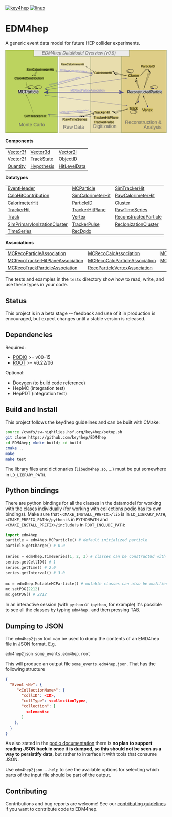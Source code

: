  
[![key4hep](https://github.com/key4hep/EDM4hep/workflows/key4hep_linux/badge.svg)](https://github.com/key4hep/EDM4hep/actions/workflows/key4hep_linux.yml)
[![linux](https://github.com/key4hep/EDM4hep/actions/workflows/lcg_linux_with_podio.yml/badge.svg)](https://github.com/key4hep/EDM4hep/actions/workflows/lcg_linux_with_podio.yml)
# EDM4hep


A generic event data model for future HEP collider experiments.

![](doc/edm4hep_diagram.svg)

**Components**

| | | |
|-|-|-|
| [Vector3f](https://github.com/key4hep/EDM4hep/blob/master/edm4hep.yaml#L11) | [Vector3d](https://github.com/key4hep/EDM4hep/blob/master/edm4hep.yaml#L26)   | [Vector2i](https://github.com/key4hep/EDM4hep/blob/master/edm4hep.yaml#L42)  |
| [Vector2f](https://github.com/key4hep/EDM4hep/blob/master/edm4hep.yaml#L56) | [TrackState](https://github.com/key4hep/EDM4hep/blob/master/edm4hep.yaml#L70) | [ObjectID](https://github.com/key4hep/EDM4hep/blob/master/edm4hep.yaml#L93)  |
| [Quantity](https://github.com/key4hep/EDM4hep/blob/master/edm4hep.yaml#L105) | [Hypothesis](https://github.com/key4hep/EDM4hep/blob/master/edm4hep.yaml#L113) | [HitLevelData](https://github.com/key4hep/EDM4hep/blob/master/edm4hep.yaml#L120)  |


**Datatypes**

| | | |
|-|-|-|
| [EventHeader](https://github.com/key4hep/EDM4hep/blob/master/edm4hep.yaml#L130)         | [MCParticle](https://github.com/key4hep/EDM4hep/blob/master/edm4hep.yaml#L140)        | [SimTrackerHit](https://github.com/key4hep/EDM4hep/blob/master/edm4hep.yaml#L209)         |
| [CaloHitContribution](https://github.com/key4hep/EDM4hep/blob/master/edm4hep.yaml#L243) | [SimCalorimeterHit](https://github.com/key4hep/EDM4hep/blob/master/edm4hep.yaml#L255) | [RawCalorimeterHit](https://github.com/key4hep/EDM4hep/blob/master/edm4hep.yaml#L267)     |
| [CalorimeterHit](https://github.com/key4hep/EDM4hep/blob/master/edm4hep.yaml#L276)      | [ParticleID](https://github.com/key4hep/EDM4hep/blob/master/edm4hep.yaml#L288)        | [Cluster](https://github.com/key4hep/EDM4hep/blob/master/edm4hep.yaml#L301)               |
| [TrackerHit](https://github.com/key4hep/EDM4hep/blob/master/edm4hep.yaml#L322)          | [TrackerHitPlane](https://github.com/key4hep/EDM4hep/blob/master/edm4hep.yaml#L339)   | [RawTimeSeries](https://github.com/key4hep/EDM4hep/blob/master/edm4hep.yaml#L360)                |
| [Track](https://github.com/key4hep/EDM4hep/blob/master/edm4hep.yaml#L373)               | [Vertex](https://github.com/key4hep/EDM4hep/blob/master/edm4hep.yaml#L392)            | [ReconstructedParticle](https://github.com/key4hep/EDM4hep/blob/master/edm4hep.yaml#L409) |
| [SimPrimaryIonizationCluster](https://github.com/key4hep/EDM4hep/blob/master/edm4hep.yaml#L513) | [TrackerPulse](https://github.com/key4hep/EDM4hep/blob/master/edm4hep.yaml#L531) | [RecIonizationCluster](https://github.com/key4hep/EDM4hep/blob/master/edm4hep.yaml#L544) |
| [TimeSeries](https://github.com/key4hep/EDM4hep/blob/master/edm4hep.yaml#L555) | [RecDqdx](https://github.com/key4hep/EDM4hep/blob/master/edm4hep.yaml#L567) |                                                                                          |

**Associations**

| | | |
|-|-|-|
| [MCRecoParticleAssociation](https://github.com/key4hep/EDM4hep/blob/master/edm4hep.yaml#L439)        | [MCRecoCaloAssociation](https://github.com/key4hep/EDM4hep/blob/master/edm4hep.yaml#L448)         | [MCRecoTrackerAssociation](https://github.com/key4hep/EDM4hep/blob/master/edm4hep.yaml#L457)         |
| [MCRecoTrackerHitPlaneAssociation](https://github.com/key4hep/EDM4hep/blob/master/edm4hep.yaml#L466) | [MCRecoCaloParticleAssociation](https://github.com/key4hep/EDM4hep/blob/master/edm4hep.yaml#L475) | [MCRecoClusterParticleAssociation](https://github.com/key4hep/EDM4hep/blob/master/edm4hep.yaml#L484) |
| [MCRecoTrackParticleAssociation](https://github.com/key4hep/EDM4hep/blob/master/edm4hep.yaml#L493)   | [RecoParticleVertexAssociation](https://github.com/key4hep/EDM4hep/blob/master/edm4hep.yaml#L502) |                                                                                                      |

The tests and examples in the `tests` directory show how to read, write, and use these types in your code.


## Status

This project is in a beta stage -- feedback and use of it in production is encouraged, but expect changes until a stable version is released.

## Dependencies

Required:

* [PODIO](https://github.com/AIDASoft/podio) >= v00-15
* [ROOT](https://github.com/root-project/root) >= v6.22/06

Optional:

* Doxygen (to build code reference)
* HepMC (integration test)
* HepPDT (integration test)

## Build and Install

This project follows the key4hep guidelines and can be built with CMake:

```sh
source /cvmfs/sw-nightlies.hsf.org/key4hep/setup.sh
git clone https://github.com/key4hep/EDM4hep
cd EDM4hep; mkdir build; cd build
cmake ..
make
make test
```

The library files and dictionaries (`libedm4hep.so`, ...) must be put somewhere in `LD_LIBRARY_PATH`.

## Python bindings
There are python bindings for all the classes in the datamodel for working with
the clases individually (for working with collections podio has its own
bindings). Make sure that `<CMAKE_INSTALL_PREFIX>/lib` is in `LD_LIBRARY_PATH`,
`<CMAKE_PREFIX_PATH>/python` is in `PYTHONPATH` and `<CMAKE_INSTALL_PREFIX>/include` is in `ROOT_INCLUDE_PATH`:
```python
import edm4hep
particle = edm4hep.MCParticle() # default initialized particle
particle.getCharge() # 0.0

series = edm4hep.TimeSeries(1, 2, 3) # classes can be constructed with non-default parameters
series.getCellID() # 1
series.getTime() # 2.0
series.getInterval() # 3.0

mc = edm4hep.MutableMCParticle() # mutable classes can also be modified
mc.setPDG(2212)
mc.getPDG() # 2212
```

In an interactive session (with `python` or `ipython`, for example) it's
possible to see all the classes by typing `edm4hep.` and then pressing TAB.

## Dumping to JSON
The `edm4hep2json` tool can be used to dump the contents of an EMD4hep file in
JSON format. E.g.

```bash
edm4hep2json some_events.edm4hep.root
```

This will produce an output file `some_events.edm4hep.json`. That has the following structure
```json
{
  "Event <N>": {
     "<CollectionName>": {
       "collID": <ID>,
       "collType": <collectionType>,
       "collection": [
         <elements>
       ]
    },
  }
}
```

As also stated in the [podio
documentation](https://github.com/AIDASoft/podio/blob/master/doc/advanced_topics.md#dumping-json)
there is **no plan to support reading JSON back in once it is dumped, so this
should not be seen as a way to persistify data**, but rather to interface it
with tools that consume JSON.

Use `edm4hep2json --help` to see the available options for selecting which parts
of the input file should be part of the output.

## Contributing

Contributions and bug reports are welcome! See our [contributing
guidelines](./doc/contributing.md) if you want to contribute code to EDM4hep.
